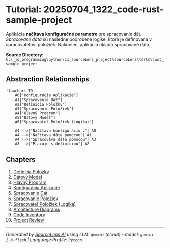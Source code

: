 # Tutorial: 20250704_1322_code-rust-sample-project

Aplikácia **načítava konfiguračné parametre** pre spracovanie dát. *Spracované dáta* sú následne podrobené logike, ktorá je definovaná v spracovateľovi položiek. Nakoniec, aplikácia ukladá spracované dáta.


**Source Directory:** `C:\_jd_programming\python\11_sourceLens_project\sourceLens\tests\rust_sample_project`

## Abstraction Relationships

```mermaid
flowchart TD
    A0["Konfigurácia Aplikácie"]
    A1["Spracovanie Dát"]
    A2["Definícia Položky"]
    A3["Spracovanie Položiek"]
    A4["Hlavný Program"]
    A5["Dátový Model"]
    A6["Spracovateľ Položiek (Logika)"]

    A4 -->|"Načítava konfiguráciu z"| A0
    A4 -->|"Načítava dáta pomocou"| A1
    A4 -->|"Spracováva dáta pomocou"| A3
    A3 -->|"Pracuje s definíciou"| A2
```

## Chapters

1. [Definícia Položky](01_definícia-položky.md)
2. [Dátový Model](02_dátový-model.md)
3. [Hlavný Program](03_hlavný-program.md)
4. [Konfigurácia Aplikácie](04_konfigurácia-aplikácie.md)
5. [Spracovanie Dát](05_spracovanie-dát.md)
6. [Spracovanie Položiek](06_spracovanie-položiek.md)
7. [Spracovateľ Položiek (Logika)](07_spracovateľ-položiek-logika.md)
8. [Architecture Diagrams](08_diagrams.md)
9. [Code Inventory](09_code_inventory.md)
10. [Project Review](10_project_review.md)


---

*Generated by [SourceLens AI](https://github.com/openXFlow/sourceLensAI) using LLM: `gemini` (cloud) - model: `gemini-2.0-flash` | Language Profile: `Python`*